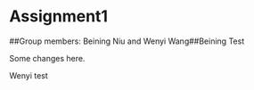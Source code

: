 # Assignment1
##Group members: Beining Niu and Wenyi Wang##Beining Test

Some changes here.

Wenyi test